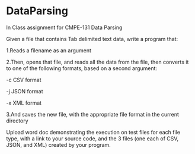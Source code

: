# DataParsing
In Class assignment for CMPE-131 Data Parsing

Given a file that contains Tab delimited text data, write a program that:

1.Reads a filename as an argument

2.Then, opens that file, and reads all the data from the file, then converts it to one of the following formats, based on a second argument:

-c   CSV format

-j  JSON format

-x  XML format

3.And saves the new file, with the appropriate file format in the current directory

Upload word doc demonstrating the execution on test files for each file type, with a link to your source code, and the 3 files (one each of CSV, JSON, and XML) created by your program.
